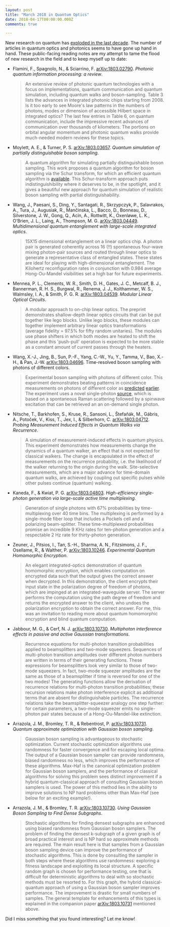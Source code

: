 ```yaml
---
layout: post
title: "March 2018 in Quantum Optics"
date: 2018-04-17T00:00:00.000Z
comments: true

---
```


New research on quantum has [exploded in the last decade](https://arxiv.org/help/stats/2017_by_area/index#quant-ph_gr-qc_yearly). The number of articles in quantum optics and photonics seems to have gone up hand in hand. These public-facing reading notes are my attempt to tame the flood of new research in the field and to keep myself up to date:

<!--more-->

- Flamini, F., Spagnolo, N., & Sciarrino, F. [arXiv:1803.02790](https://arxiv.org/abs/1803.02790). _Photonic quantum information processing: a review_.

  > An extensive review of photonic quantum technologies with a focus on implementations, quantum communication and quantum simulation, including quantum walks and boson-sampling. Table 3 lists the advances in integrated photonic chips starting from 2008. Is it too early to see Moore's law patterns in the numbers of photons, modes or dimension of accessible Hilbert space in integrated optics? The last few entries in Table 6, on quantum communication, include the impressive recent advances of communication over thousands of kilometers. The portions on orbital angular momentum and photonic quantum walks provide much-needed modern reviews for these topics.

- Moylett, A. E., & Turner, P. S. [arXiv:1803.03657](https://arxiv.org/abs/1803.03657). _Quantum simulation of partially distinguishable boson sampling_.

  > A quantum algorithm for simulating partially distinguishable boson sampling. This work proposes a quantum algorithm for boson sampling via the Schur transform, for which an efficient quantum algorithm is [available](https://journals.aps.org/prl/abstract/10.1103/PhysRevLett.97.170502). This Schur-transform approach puts indistinguishibility where it deserves to be, in the spotlight, and it gives a beautiful new approach for quantum simulation of realistic boson sampling with partial distinguishability.


- Wang, J., Paesani, S., Ding, Y., Santagati, R., Skrzypczyk, P., Salavrakos, A., Tura, J., Augusiak, R., Mančinska, L., Bacco, D., Bonneau, D., Silverstone, J. W., Gong, Q., Acín, A., Rottwitt, K., Oxenløwe, L. K., O’Brien, J. L., Laing, A., Thompson, M. G. [arXiv:1803.04449](https://arxiv.org/abs/1803.04449). _Multidimensional quantum entanglement with large-scale integrated optics_.

  > 15X15 dimensional entanglement on a linear optics chip. A photon pair is generated coherently across 16 (!!) spontaneous four-wave mixing photon-pair sources and routed through linear optics to generate a representative class of entangled states. These states are ideal for playing with high-dimensional entanglement. The Kilohertz reconfiguration rates in conjunction with 0.984 average Hong-Ou-Mandel visibilities set a high bar for future experiments.

- Mennea, P. L., Clements, W. R., Smith, D. H., Gates, J. C., Metcalf, B. J., Bannerman, R. H. S., Burgwal, R., Renema, J. J., Kolthammer, W. S., Walmsley, I. A., & Smith, P. G. R. [arXiv:1803.04539](https://arxiv.org/abs/1803.04539). _Modular Linear Optical Circuits_.

  > A modular approach to on-chip linear optics. The preprint demonstrates shallow-depth linear optics circuits that can be put together like lego blocks. Unlike lego blocks, these modules can together implement arbitrary linear optics transformations (average fidelity = 97.5% for fifty random unitaries). The modules use phase shifters in which both modes are heated to shift the phase and this 'push-pull' operation is expected to be more stable as a constant amount of current passes through the heaters.

- Wang, X.-J., Jing, B., Sun, P.-F., Yang, C.-W., Yu, Y., Tamma, V., Bao, X.-H., & Pan, J.-W. [arXiv:1803.04696](https://arxiv.org/abs/1803.04696). Time-resolved boson sampling with photons of different colors.

  > Experimental boson sampling with photons of different color. This experiment demonstrates beating patterns in coincidence measurements on photons of different color as [predicted](https://arxiv.org/abs/1410.8121) [earlier](https://arxiv.org/abs/1507.01541). The experiment uses a novel  single-photon [source](https://arxiv.org/abs/1511.00407), which is based on a spontaneous Raman scattering followed by a spinwave excitation that can be retrieved an an on-demand single photon.

- Nitsche, T., Barkhofen, S., Kruse, R., Sansoni, L., Štefaňák, M., Gábris, A., Potoček, V., Kiss, T., Jex, I., & Silberhorn, C. [arXiv:1803.04712](https://arxiv.org/abs/1803.04712). _Probing Measurement Induced Effects in Quantum Walks via Recurrence_.

  > A simulation of measurement-induced effects in quantum physics. This experiment demonstrates how measurements change the dynamics of a quantum walker, an effect that is not expected for classical walkers. The change is encapsulated in the effect of measurements on the recurrence probability, i.e. the likelihood of the walker returning to the origin during the walk. Site-selective measurements, which are a major advance for time-domain quantum walks, are achieved by coupling out specific pulses while other pulses continue (quantum) walking.

- Kaneda, F., & Kwiat, P. G. [arXiv:1803.04803](https://arxiv.org/abs/1803.04803). _High-efficiency single-photon generation via large-scale active time multiplexing_.

  > Generation of single photons with 67% probabilities by time-multiplexing over 40 time bins. The multiplexing is performed by a single-mode fiber loop that includes a Pockels cell and a polarizing beam-splitter. These time-multiplexed probabilities promise an incredible 9 KHz rates for ten-photon generation and a respectable 2 Hz rate for thirty-photon generation.

- Zeuner, J., Pitsios, I., Tan, S.-H., Sharma, A. N., Fitzsimons, J. F., Osellame, R., & Walther, P. [arXiv:1803.10246](https://arxiv.org/abs/1803.10246). _Experimental Quantum Homomorphic Encryption_.

  > An elegant integrated-optics demonstration of quantum homomorphic encryption, which enables computation on encrypted data such that the output gives the correct answer when decrypted. In this demonstration, the client encrypts their input state in the polarization degree of freedom of photons, which are impinged at an integrated-waveguide server. The server performs the computation using the path degree of freedom and returns the encrypted answer to the client, who undoes the polarization encryption to obtain the correct answer. For me, this was an invitation to reading more about quantum homomorphic encryption and blind quantum computation.

- Jabbour, M. G., & Cerf, N. J. [arXiv:1803.10730](https://arxiv.org/abs/1803.10730). _Multiphoton interference effects in passive and active Gaussian transformations_.

  > Recurrence equations for multi-photon transition probabilities applied to beamsplitters and two-mode squeezers. Sequences of multi-photon transition amplitudes over different photon numbers are written in terms of their generating functions. These expressions for beamsplitters look very similar to those of two-mode squeezers. In fact, two-mode squeezer amplitudes are the same as those of a beamsplitter if time is reversed for one of the two modes! The generating functions allow the derivation of recurrence relations for multi-photon transition probabilities; these recursion relations make photon interference explicit as additional terms that are absent for distinguishable particles. The recurrence relations take the beamsplitter-squeezer analogy one step further: for certain parameters, a two-mode squeezer emits no single-photon pair states because of a Hong-Ou-Mandel-like extinction.

- Arrazola, J. M., Bromley, T. R., & Rebentrost, P. [arXiv:1803.10731](https://arxiv.org/abs/1803.10731). _Quantum approximate optimization with Gaussian boson sampling_.

  > Gaussian boson sampling is advantageous to stochastic optimization. Current stochastic optimization algorithms use randomness for faster convergence and for escaping local optima. The output of a Gaussian boson sampler can provide randomness, biased randomness no less, which improves the performance of these algorithms. Max-Haf is the canonical optimization problem for Gaussian boson samplers, and the performance of classical algorithms for solving this problem sees distinct improvement if a hybrid quantum-classical approach of consulting Gaussian boson samplers is used. The power of this method lies in the ability to improve solutions to NP hard problems other than Max-Haf (see below for an exciting example!).

- Arrazola, J. M., & Bromley, T. R. [arXiv:1803.10730](https://arxiv.org/abs/1803.10730). _Using Gaussian Boson Sampling to Find Dense Subgraphs_.

  > Stochastic algorithms for finding densest subgraphs are enhanced using biased randomness from Gaussian boson samplers. The problem of finding the densest k-subgraph of a given graph is of broad practical interest and is NP hard so approximate methods are required. The main result here is that samples from a Gaussian boson sampling device can improve the performance of stochastic algorithms. This is done by consulting the sampler in both steps where these algorithms use randomness: exploring a fitness landscape and exploiting its local structure. A specific random graph is chosen for performance testing, one that is difficult for deterministic algorithms to deal with so stochastic methods must be resorted to. For this graph, the hybrid classical-quantum approach of using a Gaussian boson sampler improves performance. The improvement is drastic for small numbers of samples. The general template for enhancements of this types is explained in the companion paper [arXiv:1803.10731](https://arxiv.org/abs/1803.10731) mentioned above.

Did I miss something that you found interesting? Let me know!
